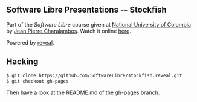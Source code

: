 ## Software Libre Presentations -- Stockfish

Part of the *Software Libre* course given at [National University of Colombia](http://www.disi.unal.edu.co/) by [Jean Pierre Charalambos](http://otrolado.info). Watch it online [here](http://softwarelibre.github.io/stockfish.reveal).

Powered by [reveal](https://github.com/hakimel/reveal.js).

## Hacking

 ```sh
 $ git clone https://github.com/SoftwareLibre/stockfish.reveal.git
 $ git checkout gh-pages
 ```
 
Then have a look at the README.md of the gh-pages branch.

